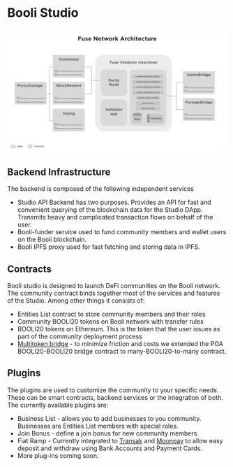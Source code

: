 # Booli Studio



![Booli Studio architecture](../../.gitbook/assets/image%20%283%29.png)

## Backend Infrastructure

The backend is composed of the following independent services

* Studio API Backend has two purposes. Provides an API for fast and convenient querying of the blockchain data for the Studio DApp. Transmits heavy and complicated transaction flows on behalf of the user.
* Booli-funder service used to fund community members and wallet users on the Booli blockchain.
* Booli IPFS proxy used for fast fetching and storing data in IPFS.

## Contracts

Booli studio is designed to launch DeFi communities on the Booli network. The community contract binds together most of the services and features of the Studio. Among other things it consists of:

* Entities List contract to store community members and their roles
* Community BOOLI20 tokens on Booli network with transfer rules
* BOOLI20 tokens on Ethereum. This is the token that the user issues as part of the community deployment process
* [Multitoken bridge](https://github.com/fuseio/bridge-contracts) - to minimize friction and costs we extended the POA BOOLI20-BOOLI20 bridge contract to many-BOOLI20-to-many contract.

## Plugins

The plugins are used to customize the community to your specific needs. These can be smart contracts, backend services or the integration of both. The currently available plugins are:

* Business List - allows you to add businesses to you community. Businesses are Entities List members with special roles.
* Join Bonus - define a join bonus for new community members.
* Fiat Ramp - Currently integrated to [Transak](https://transak.com/) and [Moonpay](https://www.moonpay.io/) to allow easy deposit and withdraw using Bank Accounts and Payment Cards.
* More plug-ins coming soon.


